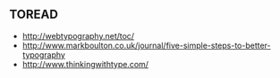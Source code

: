 ## TOREAD

* http://webtypography.net/toc/
* http://www.markboulton.co.uk/journal/five-simple-steps-to-better-typography
* http://www.thinkingwithtype.com/
